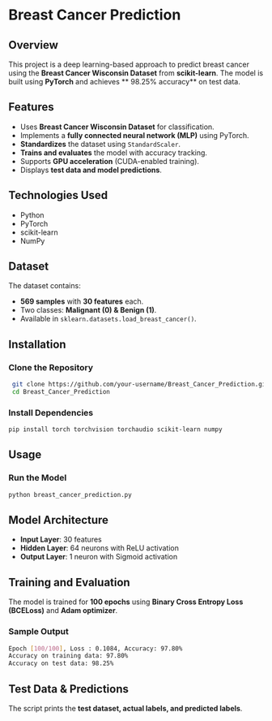 # Breast Cancer Prediction

## Overview
This project is a deep learning-based approach to predict breast cancer using the **Breast Cancer Wisconsin Dataset** from **scikit-learn**. The model is built using **PyTorch** and achieves ** 98.25% accuracy** on test data.

## Features
- Uses **Breast Cancer Wisconsin Dataset** for classification.
- Implements a **fully connected neural network (MLP)** using PyTorch.
- **Standardizes** the dataset using `StandardScaler`.
- **Trains and evaluates** the model with accuracy tracking.
- Supports **GPU acceleration** (CUDA-enabled training).
- Displays **test data and model predictions**.

## Technologies Used
- Python
- PyTorch
- scikit-learn
- NumPy

## Dataset
The dataset contains:
- **569 samples** with **30 features** each.
- Two classes: **Malignant (0) & Benign (1)**.
- Available in `sklearn.datasets.load_breast_cancer()`.

## Installation
### Clone the Repository
```bash
 git clone https://github.com/your-username/Breast_Cancer_Prediction.git
 cd Breast_Cancer_Prediction
```

### Install Dependencies
```bash
pip install torch torchvision torchaudio scikit-learn numpy
```

## Usage
### Run the Model
```bash
python breast_cancer_prediction.py
```

## Model Architecture
- **Input Layer**: 30 features
- **Hidden Layer**: 64 neurons with ReLU activation
- **Output Layer**: 1 neuron with Sigmoid activation

## Training and Evaluation
The model is trained for **100 epochs** using **Binary Cross Entropy Loss (BCELoss)** and **Adam optimizer**.

### Sample Output
```bash
Epoch [100/100], Loss : 0.1084, Accuracy: 97.80%
Accuracy on training data: 97.80%
Accuracy on test data: 98.25%
```

## Test Data & Predictions
The script prints the **test dataset, actual labels, and predicted labels**.




